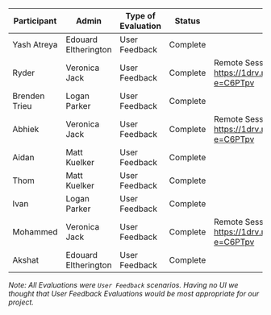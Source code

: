 | Participant   | Admin                | Type of Evaluation | Status   | Comments                                                                          |
|---------------|----------------------|--------------------|----------|-----------------------------------------------------------------------------------|
| Yash Atreya   | Edouard Eltherington | User Feedback      | Complete |                                                                                   |
| Ryder         | Veronica Jack        | User Feedback      | Complete | Remote Session Link:  https://1drv.ms/f/s!AlO7D5ntW4NmkqBiKRt6LZaZwI9CIw?e=C6PTpv |
| Brenden Trieu | Logan Parker         | User Feedback      | Complete |                                                                                   |
| Abhiek        | Veronica Jack        | User Feedback      | Complete | Remote Session Link:  https://1drv.ms/f/s!AlO7D5ntW4NmkqBiKRt6LZaZwI9CIw?e=C6PTpv |
| Aidan         | Matt Kuelker         | User Feedback      | Complete |                                                                                   |
| Thom          | Matt Kuelker         | User Feedback      | Complete |                                                                                   |
| Ivan          | Logan Parker         | User Feedback      | Complete |                                                                                   |
| Mohammed      | Veronica Jack        | User Feedback      | Complete | Remote Session Link:  https://1drv.ms/f/s!AlO7D5ntW4NmkqBiKRt6LZaZwI9CIw?e=C6PTpv |
| Akshat        | Edouard Eltherington | User Feedback      | Complete |                                                                                   |

*Note: All Evaluations were `User Feedback` scenarios. Having no UI we thought that User Feedback Evaluations would be most appropriate for our project.*